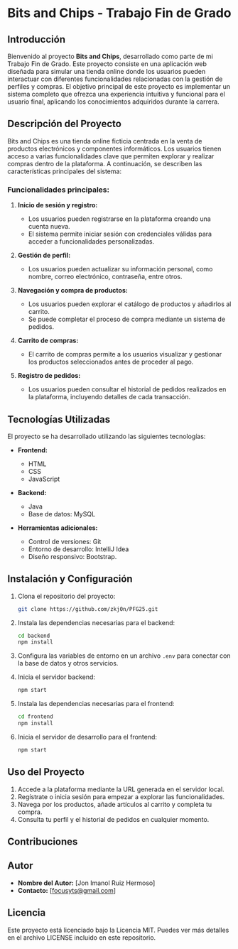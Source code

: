 # Bits and Chips - Trabajo Fin de Grado

## Introducción
Bienvenido al proyecto **Bits and Chips**, desarrollado como parte de mi Trabajo Fin de Grado. Este proyecto consiste en una aplicación web diseñada para simular una tienda online donde los usuarios pueden interactuar con diferentes funcionalidades relacionadas con la gestión de perfiles y compras. El objetivo principal de este proyecto es implementar un sistema completo que ofrezca una experiencia intuitiva y funcional para el usuario final, aplicando los conocimientos adquiridos durante la carrera.

## Descripción del Proyecto
Bits and Chips es una tienda online ficticia centrada en la venta de productos electrónicos y componentes informáticos. Los usuarios tienen acceso a varias funcionalidades clave que permiten explorar y realizar compras dentro de la plataforma. A continuación, se describen las características principales del sistema:

### Funcionalidades principales:
1. **Inicio de sesión y registro:**
   - Los usuarios pueden registrarse en la plataforma creando una cuenta nueva.
   - El sistema permite iniciar sesión con credenciales válidas para acceder a funcionalidades personalizadas.

2. **Gestión de perfil:**
   - Los usuarios pueden actualizar su información personal, como nombre, correo electrónico, contraseña, entre otros.

3. **Navegación y compra de productos:**
   - Los usuarios pueden explorar el catálogo de productos y añadirlos al carrito.
   - Se puede completar el proceso de compra mediante un sistema de pedidos.

4. **Carrito de compras:**
   - El carrito de compras permite a los usuarios visualizar y gestionar los productos seleccionados antes de proceder al pago.

5. **Registro de pedidos:**
   - Los usuarios pueden consultar el historial de pedidos realizados en la plataforma, incluyendo detalles de cada transacción.

## Tecnologías Utilizadas
El proyecto se ha desarrollado utilizando las siguientes tecnologías:

- **Frontend:**
  - HTML
  - CSS
  - JavaScript

- **Backend:**
  - Java
  - Base de datos: MySQL

- **Herramientas adicionales:**
  - Control de versiones: Git
  - Entorno de desarrollo: IntelliJ Idea
  - Diseño responsivo: Bootstrap.

## Instalación y Configuración
1. Clona el repositorio del proyecto:
   ```bash
   git clone https://github.com/zkj0n/PFG25.git
   ```

2. Instala las dependencias necesarias para el backend:
   ```bash
   cd backend
   npm install
   ```

3. Configura las variables de entorno en un archivo `.env` para conectar con la base de datos y otros servicios.

4. Inicia el servidor backend:
   ```bash
   npm start
   ```

5. Instala las dependencias necesarias para el frontend:
   ```bash
   cd frontend
   npm install
   ```

6. Inicia el servidor de desarrollo para el frontend:
   ```bash
   npm start
   ```

## Uso del Proyecto
1. Accede a la plataforma mediante la URL generada en el servidor local.
2. Regístrate o inicia sesión para empezar a explorar las funcionalidades.
3. Navega por los productos, añade artículos al carrito y completa tu compra.
4. Consulta tu perfil y el historial de pedidos en cualquier momento.

## Contribuciones

## Autor
- **Nombre del Autor:** [Jon Imanol Ruiz Hermoso]
- **Contacto:** [focusyts@gmail.com]

## Licencia
Este proyecto está licenciado bajo la Licencia MIT. Puedes ver más detalles en el archivo LICENSE incluido en este repositorio.

